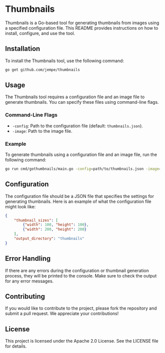 # Thumbnails

Thumbnails is a Go-based tool for generating thumbnails from images using a specified configuration file. This README provides instructions on how to install, configure, and use the tool.

## Installation

To install the Thumbnails tool, use the following command:

```sh
go get github.com/jempe/thumbnails
```

## Usage

The Thumbnails tool requires a configuration file and an image file to generate thumbnails. You can specify these files using command-line flags.

### Command-Line Flags

- `-config`:  Path to the configuration file (default: `thumbnails.json`).
- `-image`:  Path to the image file.

### Example

To generate thumbnails using a configuration file and an image file, run the following command:

```sh
go run cmd/gothumbnails/main.go -config=path/to/thumbnails.json -image=path/to/image.jpg
```

## Configuration

The configuration file should be a JSON file that specifies the settings for generating thumbnails. Here is an example of what the configuration file might look like:

```json
{
    "thumbnail_sizes": [
        {"width": 100, "height": 100},
        {"width": 200, "height": 200}
    ],
    "output_directory": "thumbnails"
}
```

## Error Handling

If there are any errors during the configuration or thumbnail generation process, they will be printed to the console. Make sure to check the output for any error messages.

## Contributing

If you would like to contribute to the project, please fork the repository and submit a pull request. We appreciate your contributions!

## License

This project is licensed under the Apache 2.0 License. See the LICENSE file for details.
